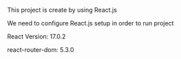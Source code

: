 This project is create by using React.js

We need to configure React.js setup in order to run project 

React Version: 17.0.2 

react-router-dom: 5.3.0
